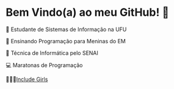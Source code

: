 # Bem Vindo(a) ao meu GitHub! 👋

🌱 Estudante de Sistemas de Informação na UFU 

👾 Ensinando Programação para Meninas do EM 

🧠 Técnica de Informática pelo SENAI

💻 Maratonas de Programação

💁🏾‍♀[Include Girls](https://includegirls.facom.ufu.br/)
